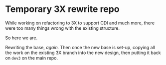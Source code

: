 # Temporary 3X rewrite repo

While working on refactoring to 3X to support CDI and much more, there were too many things wrong with the existing structure.

So here we are. 

Rewriting the base, _again._ 
Then once the new base is set-up, copying all the work on the existing 3X branch into the new design, then putting it back on `dev3` on the main repo.
